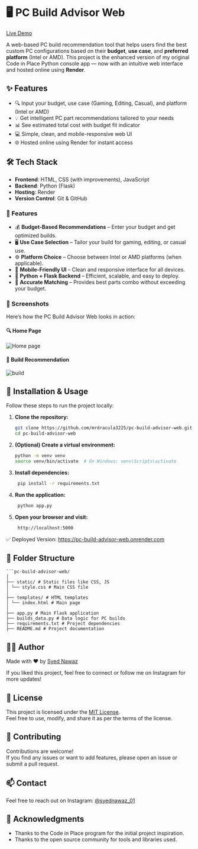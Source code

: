 # 🖥️ PC Build Advisor Web

[Live Demo](https://pc-build-advisor-web.onrender.com)

A web-based PC build recommendation tool that helps users find the best custom PC configurations based on their **budget**, **use case**, and **preferred platform** (Intel or AMD). This project is the enhanced version of my original Code in Place Python console app — now with an intuitive web interface and hosted online using **Render**.


## ✨ Features

- 🔍 Input your budget, use case (Gaming, Editing, Casual), and platform (Intel or AMD)
- 💡 Get intelligent PC part recommendations tailored to your needs
- 📊 See estimated total cost with budget fit indicator
- 💻 Simple, clean, and mobile-responsive web UI
- 🌐 Hosted online using Render for instant access


## 🛠️ Tech Stack

- **Frontend**: HTML, CSS (with improvements), JavaScript
- **Backend**: Python (Flask)
- **Hosting**: Render
- **Version Control**: Git & GitHub

    
### 🚀 Features

- 💰 **Budget-Based Recommendations** – Enter your budget and get optimized builds.
- 🖥️ **Use Case Selection** – Tailor your build for gaming, editing, or casual use.
- ⚙️ **Platform Choice** – Choose between Intel or AMD platforms (when applicable).
- 📱 **Mobile-Friendly UI** – Clean and responsive interface for all devices.
- 🔧 **Python + Flask Backend** – Efficient, scalable, and easy to deploy.
- 🎯 **Accurate Matching** – Provides best parts combo without exceeding your budget.


### 📸 Screenshots

Here’s how the PC Build Advisor Web looks in action:

#### 🔍 Home Page
![Home page](assets/homepage.png)


#### 🧮 Build Recommendation
![build](assets/build.png)



## 🚀 Installation & Usage

Follow these steps to run the project locally:

1. **Clone the repository:**
   ```bash
   git clone https://github.com/mrdracula3225/pc-build-advisor-web.git
   cd pc-build-advisor-web

2. **(Optional) Create a virtual environment:**
   ```bash
   python -m venv venv
   source venv/bin/activate  # On Windows: venv\Scripts\activate

3. **Install dependencies:**
   ```bash
    pip install -r requirements.txt

4. **Run the application:**
   ```bash
    python app.py

5. **Open your browser and visit:**
   ```bash
    http://localhost:5000


✅ Deployed Version: https://pc-build-advisor-web.onrender.com


## 📂 Folder Structure

    ```pc-build-advisor-web/
    │
    ├── static/ # Static files like CSS, JS
    │ └── style.css # Main CSS file
    │
    ├── templates/ # HTML templates
    │ └── index.html # Main page
    │
    ├── app.py # Main Flask application
    ├── builds_data.py # Data logic for PC builds
    ├── requirements.txt # Project dependencies
    ├── README.md # Project documentation


## 🙋‍♂️ Author

Made with ❤️ by [Syed Nawaz](https://www.instagram.com/syednawaz_01/)

If you liked this project, feel free to connect or follow me on Instagram for more updates!


## 📝 License

This project is licensed under the [MIT License](LICENSE).  
Feel free to use, modify, and share it as per the terms of the license.


## 🤝 Contributing

Contributions are welcome!  
If you find any issues or want to add features, please open an issue or submit a pull request.

## 📫 Contact

Feel free to reach out on Instagram: [@syednawaz_01](https://www.instagram.com/syednawaz_01/)

## 🙏 Acknowledgments

- Thanks to the Code in Place program for the initial project inspiration.  
- Thanks to the open source community for tools and libraries used.
